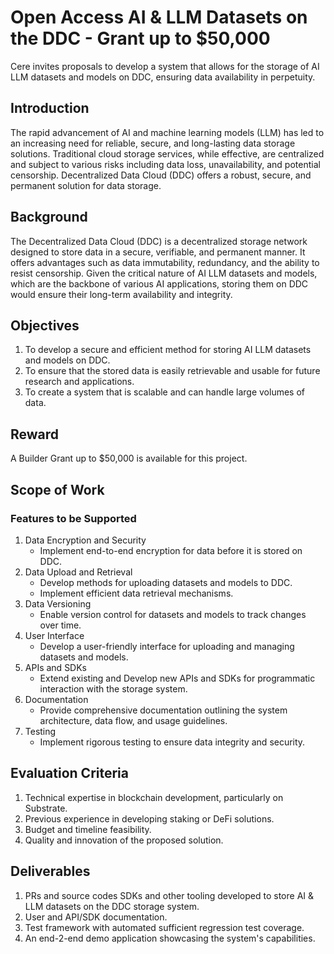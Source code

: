 # Open Access AI & LLM Datasets on the DDC - Grant up to $50,000
Cere invites proposals to develop a system that allows for the storage of AI LLM datasets and models on DDC, ensuring data availability in perpetuity.

## Introduction
The rapid advancement of AI and machine learning models (LLM) has led to an increasing need for reliable, secure, and long-lasting data storage solutions. Traditional cloud storage services, while effective, are centralized and subject to various risks including data loss, unavailability, and potential censorship. Decentralized Data Cloud (DDC) offers a robust, secure, and permanent solution for data storage.

## Background
The Decentralized Data Cloud (DDC) is a decentralized storage network designed to store data in a secure, verifiable, and permanent manner. It offers advantages such as data immutability, redundancy, and the ability to resist censorship. Given the critical nature of AI LLM datasets and models, which are the backbone of various AI applications, storing them on DDC would ensure their long-term availability and integrity.

## Objectives
1. To develop a secure and efficient method for storing AI LLM datasets and models on DDC.
2. To ensure that the stored data is easily retrievable and usable for future research and applications.
3. To create a system that is scalable and can handle large volumes of data.

## Reward
A Builder Grant up to $50,000 is available for this project.

## Scope of Work
### Features to be Supported
1. Data Encryption and Security
    - Implement end-to-end encryption for data before it is stored on DDC.
2. Data Upload and Retrieval
    - Develop methods for uploading datasets and models to DDC.
    - Implement efficient data retrieval mechanisms.
3. Data Versioning
    - Enable version control for datasets and models to track changes over time.
4. User Interface
    - Develop a user-friendly interface for uploading and managing datasets and models.
5. APIs and SDKs
    - Extend existing and Develop new APIs and SDKs for programmatic interaction with the storage system.
6. Documentation
    - Provide comprehensive documentation outlining the system architecture, data flow, and usage guidelines.
7. Testing
    - Implement rigorous testing to ensure data integrity and security.

## Evaluation Criteria
1. Technical expertise in blockchain development, particularly on Substrate.
2. Previous experience in developing staking or DeFi solutions.
3. Budget and timeline feasibility.
4. Quality and innovation of the proposed solution.

## Deliverables
1. PRs and source codes SDKs and other tooling developed to store AI & LLM datasets on the DDC storage system.
2. User and API/SDK documentation.
3. Test framework with automated sufficient regression test coverage.
4. An end-2-end demo application showcasing the system's capabilities.
